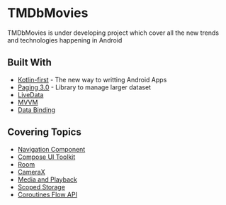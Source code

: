 # TMDbMovies
TMDbMovies is under developing project which cover all the new trends and technologies happening in Android 

## Built With

* [Kotlin-first](https://developer.android.com/kotlin/get-started) - The new way to writting Android Apps
* [Paging 3.0](https://developer.android.com/topic/libraries/architecture/paging/v3-overview) - Library to manage larger dataset
* [LiveData](https://developer.android.com/topic/libraries/architecture/livedata) 
* [MVVM](https://developer.android.com/topic/libraries/architecture/viewmodel)
* [Data Binding](https://developer.android.com/topic/libraries/data-binding)

## Covering Topics
- [Navigation Component](https://developer.android.com/guide/navigation/)
- [Compose UI Toolkit](https://developer.android.com/jetpack/compose)
- [Room](https://developer.android.com/topic/libraries/architecture/room)
- [CameraX](https://developer.android.com/training/camerax)
- [Media and Playback](https://developer.android.com/guide/topics/media-apps/media-apps-overview)
- [Scoped Storage](https://developer.android.com/training/data-storage#scoped-storage)
- [Coroutines Flow API](https://www.google.com)
